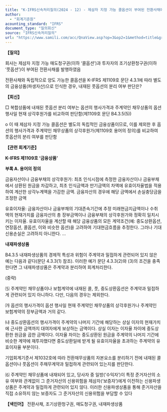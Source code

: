```yaml
---
title: "K-IFRS신속처리질의(2024 - 12) - 제삼자 지정 가능 콜옵션이 부여된 전환사채에 내재된 풋옵션 분리 여부"
author:
  - "회계기준원"
acounting_standard: "IFRS"
document_type: "질의회신"
source: "IFRS신속처리질의"
url: "https://www.samili.com/acc/QnaView.asp?op=3&op2=1&method=title&group=2124-15;1&orgcode=3&searchword=&page=1&code=K%2DIFRS%EC%8B%A0%EC%86%8D%EC%B2%98%EB%A6%AC%EC%A7%88%EC%9D%98%2D12%3A20240725"
---
```

**【질의】**

  

회사는 제삼자 지정 가능 매도청구권(이하 ‘콜옵션’)과 투자자의 조기상환청구권(이하 ‘풋옵션’)이 부여된 전환사채를 발행하였음

  

전환사채와 독립적으로 양도 가능한 콜옵션을 K-IFRS 제1109호 문단 4.3.1에 따라 별도의 금융상품(파생자산)으로 인식한 경우, 내재된 풋옵션의 분리 여부 판단은?

  
  

**【회신】**

  

□ 복합상품에 내재된 풋옵션 분리 여부는 옵션의 행사가격과 주계약인 채무상품의 옵션 행사일 현재 상각후원가를 비교하여 판단함(제1109호 문단 B4.3.5(5))

  

o 이 때 제삼자 지정 가능 콜옵션은 별도의 독립적인 금융상품이므로, 이를 제외한 후 옵션의 행사가격과 주계약인 채무상품의 상각후원가(제1109호 용어의 정의)를 비교하여 풋옵션의 분리 여부를 판단함

  
  

**【관련 회계기준】**

  

**K-IFRS 제1109호 ‘금융상품’**

  

**부록 A. 용어의 정의**

  

금융자산이나 금융부채의 상각후원가: 최초 인식시점에 측정한 금융자산이나 금융부채에서 상환된 원금을 차감하고, 최초 인식금액과 만기금액의 차액에 유효이자율법을 적용하여 계산한 상각누계액을 가감한 금액. 금융자산의 경우에 해당 금액에서 손실충당금을 조정한 금액

  

유효이자율: 금융자산이나 금융부채의 기대존속기간에 추정 미래현금지급액이나 수취액의 현재가치를 금융자산의 총 장부금액이나 금융부채의 상각후원가와 정확히 일치시키는 이자율. 유효이자율을 계산할 때 해당 금융상품의 모든 계약조건(예: 중도상환옵션, 연장옵션, 콜옵션, 이와 비슷한 옵션)을 고려하여 기대현금흐름을 추정한다. 그러나 기대신용손실은 고려하지 아니한다. ...

  
  

**내재파생상품**

  

B4.3.5 내재파생상품의 경제적 특성과 위험이 주계약과 밀접하게 관련되어 있지 않은 예는 다음과 같다(문단 4.3.3(1) 참조). 이러한 예가 문단 4.3.3(2)와 (3)의 조건을 충족한다면 그 내재파생상품은 주계약과 분리하여 회계처리한다.

  

(중략)

  

⑸ 주계약인 채무상품이나 보험계약에 내재된 콜, 풋, 중도상환옵션은 주계약과 밀접하게 관련되어 있지 아니하다. 다만, 다음의 경우는 제외한다.

㈎ 옵션의 행사가격이 옵션 행사일 현재 주계약인 채무상품의 상각후원가나 주계약인 보험계약의 장부금액과 거의 같다.

㈏ 중도상환옵션의 행사가격이 주계약의 나머지 기간에 해당하는 상실 이자의 현재가치에 근사한 금액까지 대여자에게 보상하는 금액이다. 상실 이자는 이자율 차이에 중도상환한 원금을 곱한 금액이다. 이자율 차이는 중도상환된 원금을 주계약의 나머지 기간에 비슷한 계약에 재투자했다면 중도상환일에 받게 될 유효이자율을 초과하는 주계약의 유효이자율 부분이다.

기업회계기준서 제1032호에 따라 전환채무상품의 자본요소를 분리하기 전에 내재된 콜옵션이나 풋옵션이 주채무계약과 밀접하게 관련되어 있는지를 판단한다.

⑹ 주계약인 채무상품에 내재되어 있고, 당사자 중 일방(‘수익자’)이 특정 준거자산의 소유 여부와 관계없이 그 준거자산의 신용위험을 제삼자(‘보증자’)에게 이전하는 신용파생상품은 주계약과 밀접하게 관련되어 있지 않다. 이러한 신용파생상품을 통해 준거자산을 직접 소유하지 않는 보증자도 그 준거자산의 신용위험을 부담할 수 있다

  
  

**【색인어】** 전환사채, 조기상환청구권, 매도청구권, 내재파생상품
